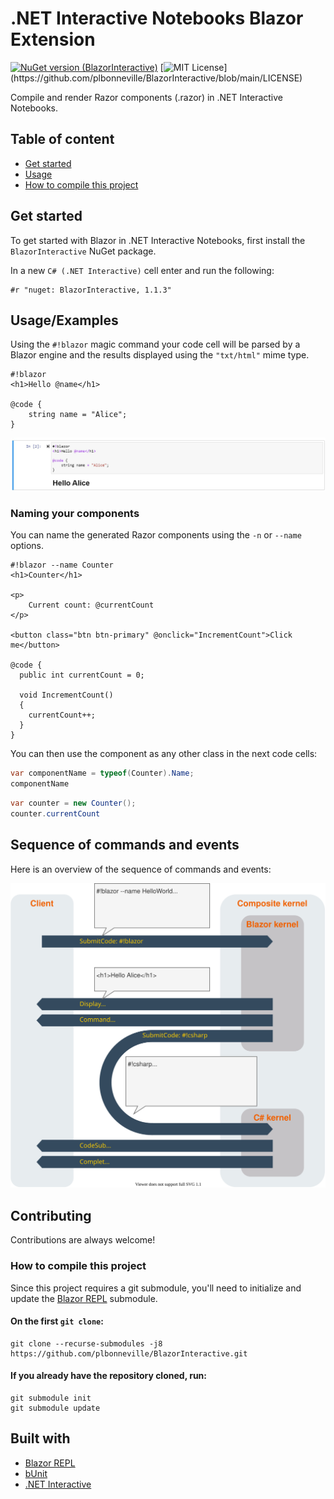 # .NET Interactive Notebooks Blazor Extension

[![NuGet version (BlazorInteractive)](https://img.shields.io/nuget/v/BlazorInteractive.svg)](https://www.nuget.org/packages/BlazorInteractive/)
[![MIT License](https://img.shields.io/apm/l/atomic-design-ui.svg?)](https://github.com/plbonneville/BlazorInteractive/blob/main/LICENSE)

Compile and render Razor components (.razor) in .NET Interactive Notebooks.

## Table of content

- [Get started](#get-started)
- [Usage](#usageexamples)
- [How to compile this project](#how-to-compile-this-project)

## Get started

To get started with Blazor in .NET Interactive Notebooks, first install the `BlazorInteractive` NuGet package.

In a new `C# (.NET Interactive)` cell enter and run the following:

```
#r "nuget: BlazorInteractive, 1.1.3"
```

## Usage/Examples

Using the `#!blazor` magic command your code cell will be parsed by a Blazor engine and the results displayed using the `"txt/html"` mime type.

```razor
#!blazor
<h1>Hello @name</h1>

@code {
    string name = "Alice";
}
```

![hello world](img/example1.jpg)

### Naming your components

You can name the generated Razor components using the `-n` or `--name` options.

```razor
#!blazor --name Counter
<h1>Counter</h1>

<p>
    Current count: @currentCount
</p>

<button class="btn btn-primary" @onclick="IncrementCount">Click me</button>

@code {
  public int currentCount = 0;

  void IncrementCount()
  {
    currentCount++;
  }
}
```

You can then use the component as any other class in the next code cells:

```csharp
var componentName = typeof(Counter).Name;
componentName
```

```csharp
var counter = new Counter();
counter.currentCount
```

## Sequence of commands and events

Here is an overview of the sequence of commands and events:

![sequence of commands and events](https://github.com/plbonneville/BlazorInteractive/blob/main/img/blazor-kernel.svg)

## Contributing

Contributions are always welcome!

### How to compile this project

Since this project requires a git submodule, you'll need to initialize and update the [Blazor REPL](https://github.com/BlazorRepl/BlazorRepl) submodule.

#### On the first `git clone`:

```
git clone --recurse-submodules -j8 https://github.com/plbonneville/BlazorInteractive.git
```

#### If you already have the repository cloned, run:

```
git submodule init
git submodule update
```

## Built with

- [Blazor REPL](https://github.com/BlazorRepl/BlazorRepl)
- [bUnit](https://github.com/bUnit-dev/bUnit)
- [.NET Interactive ](https://github.com/dotnet/interactive)
